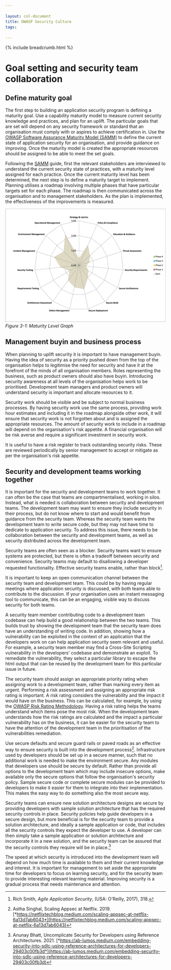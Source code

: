 ```yaml
---
  
layout: col-document
title: OWASP Security Culture
tags:

---
```

{% include breadcrumb.html %}
# Goal setting and security team collaboration

## Define maturity goal

The first step to building an application security program is 
defining a maturity goal. Use a capability maturity model to measure
current security knowledge and practices, and plan for an uplift. The
particular goals that are set will depend on any security framework or
standard that an organisation must comply with or aspires to achieve
certification in. Use the [OWASP Software Assurance Maturity Model
(SAMM)](https://owasp.org/www-project-samm/) to define the current
state of application security for an organisation, and provide guidance
on improving. Once the maturity model is created the appropriate
resources should be assigned to be able to meet the set goals.

Following the [SAMM](https://owasp.org/www-project-samm/) guide, first
the relevant stakeholders are interviewed to understand the current
security state of practices, with a maturity level assigned for each
practice. Once the current maturity level has been determined, the
next step is to define a maturity target to implement. Planning
utilises a roadmap involving multiple phases that have particular 
targets set for each phase. The roadmap is then communicated across the
organisation and to management stakeholders. As the plan is implemented,
the effectiveness of the improvements is measured.

![Maturity Level Graph](images/maturitymodelgraph.png)\
*Figure 3-1: Maturity Level Graph*

## Management buyin and business process

When planning to uplift security it is important to have management
buyin. Having the idea of security as a priority pushed down from the
top of the organisation helps to legitimise the need for security and
have it at the forefront of the minds of all organisation members. Roles
representing the business, such as product owners should also have
buyin. Introducing security awareness at all levels of the organisation
helps work to be prioritised. Development team managers and product
owners will understand security is important and allocate resources to
it.

Security work should be visible and be subject to normal business
processes. By having security work use the same process, providing work
hour estimates and including it in the roadmap alongside other work, it
will ensure that security work is not forgotten about and is assigned
the appropriate resources. The amount of security work to include in a
roadmap will depend on the organisation\'s risk appetite. A financial
organisation will be risk averse and require a significant investment in
security work.

It is useful to have a risk register to track outstanding security
risks. These are reviewed periodically by senior management to accept or
mitigate as per the organisation\'s risk appetite.

## Security and development teams working together

It is important for the security and development teams to work together.
It can often be the case that teams are compartmentalised, working in
silos. Instead, what is needed is collaboration between security and
development teams. The development team may want to ensure they include
security in their process, but do not know where to start and would
benefit from guidance from the security team. Whereas the security team
wants the development team to write secure code, but they may not have
time to dedicate to application security. To address this issue, there
needs to be collaboration between the security and development teams, as
well as security distributed across the development team.

Security teams are often seen as a blocker. Security teams want to
ensure systems are protected, but there is often a tradeoff between
security and convenience. Security teams may default to disallowing a
developer requested functionality. Effective security teams enable,
rather than block[^3].

It is important to keep an open communication channel between the
security team and development team. This could be by having regular
meetings where application security is discussed, with both teams able
to contribute to the discussion. If your organisation uses an instant
messaging tool to communicate, this can be an engaging, visible way to
discuss security for both teams.

A security team member contributing code to a development team codebase
can help build a good relationship between the two teams. This builds
trust by showing the development team that the security team does have
an understanding of writing code. In addition, showing how a
vulnerability can be exploited in the context of an application that the
developers work on can help application security seem relevant and
useful. For example, a security team member may find a Cross-Site
Scripting vulnerability in the developers\' codebase and demonstrate an
exploit. To remediate the vulnerability, they select a particular
library to escape the html output that can be reused by the development
team for this particular issue in future.

The security team should assign an appropriate priority rating when
assigning work to a development team, rather than marking every item as
urgent. Performing a risk assessment and assigning an appropriate risk
rating is important. A risk rating considers the vulnerability and the
impact it would have on the business. This can be calculated, for
example, by using the [OWASP Risk Rating Methodology](https://owasp.org/www-community/OWASP_Risk_Rating_Methodology).
Having a risk rating helps the teams understand which items pose the
most risk. When the development team understands how the risk ratings
are calculated and the impact a particular vulnerability has on the
business, it can be easier for the security team to have the attention
of the development team in the prioritisation of the vulnerabilities
remediation.

Use secure defaults and secure guard rails or paved roads as an
effective way to ensure security is built into the development
process[^4]. Infrastructure used by developers should be set up in a
secure manner, such that no additional work is needed to make the
environment secure. Any modules that developers use should be secure by
default. Rather than provide all options to the development team which
may include insecure options, make available only the secure options
that follow the organisation\'s security policy. Sample secure code or
complete secure modules can be provided to developers to make it easier
for them to integrate into their implementation. This makes the easy way
to do something also the most secure way.

Security teams can ensure new solution architecture designs are secure
by providing developers with sample solution architecture that has the
required security controls in place. Security policies help guide
developers in a secure design, but more beneficial is for the security
team to provide a solution architecture, and ideally a sample
application or code, that includes all the security controls they expect
the developer to use. A developer can then simply take a sample
application or solution architecture and incorporate it in a new
solution, and the security team can be assured that the security
controls they require will be in place.[^5]

The speed at which security is introduced into the development team will
depend on how much time is available to them and their current knowledge
and interest. It is important for management to set aside the
appropriate time for developers to focus on learning security, and for
the security team to provide interesting relevant learning material.
Improving security is a gradual process that needs maintenance and
attention.

[^3]:  Rich Smith, *Agile Application Security*, (USA: O\'Reilly, 2017),
    318.

[^4]:  Astha Singhal, Scaling Appsec at Netflix. 2019. 
    [*https://netflixtechblog.medium.com/scaling-appsec-at-netflix-6a13d7ab6043*](https://netflixtechblog.medium.com/scaling-appsec-at-netflix-6a13d7ab6043)

[^5]:  Anunay Bhatt, Uncomplicate Security for Developers using
    Reference Architectures. 2021.
    [*https://ab-lumos.medium.com/embedding-security-into-sdlc-using-reference-architectures-for-developers-29403c00fb3d*](https://ab-lumos.medium.com/embedding-security-into-sdlc-using-reference-architectures-for-developers-29403c00fb3d)
